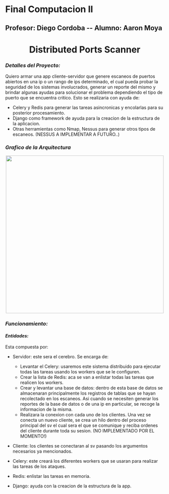 # Final Computacion II
## Profesor: Diego Cordoba -- Alumno: Aaron Moya

<h1 align="center"> 
  Distributed Ports Scanner
</h1>
<h3>

*Detalles del Proyecto:*

</h3>

<p>Quiero armar una app cliente-servidor que genere escaneos de puertos abiertos en una ip o un rango de ips determinado, el cual pueda probar la seguridad de los sistemas involucrados, generar un reporte del mismo y brindar algunas ayudas para solucionar el problema dependiendo el tipo de puerto que se encuentra critico. Esto se realizaria con ayuda de: 

  - Celery y Redis para generar las tareas asincronicas y encolarlas para su posterior procesamiento. 
  - Django como framework de ayuda para la creacion de la estructura de la aplicacion.
  - Otras herramientas como Nmap, Nessus para generar otros tipos de escaneos. (NESSUS A IMPLEMENTAR A FUTURO..)

<h3>

*Grafico de la Arquitectura*

</h3>

<p align="center">
   <img height="500" src="https://user-images.githubusercontent.com/83615514/220962856-9a6286e1-5206-4dc9-9ab6-f5183a79b48a.png">
</p>

<h3>

*Funcionamiento:*

</h3>

<h4>

*Entidades:*

</h4>

<p>Esta compuesta por: 
  
  - Servidor: este sera el cerebro. Se encarga de:
    - Levantar el Celery: usaremos este sistema distribuido para ejecutar todas las tareas usando los workers que se le configuren.
    - Crear la lista de Redis: aca se van a enlistar todas las tareas que realicen los workers.
    - Crear y levantar una base de datos: dentro de esta base de datos se almacenaran principalmente los registros de tablas que se hayan recolectado en los escaneos. Asi cuando se necesiten generar los reportes de la base de datos o de una ip en particular, se recoge la informacion de la misma.
    - Realizara la conexion con cada uno de los clientes. Una vez se conecta un nuevo cliente, se crea un hilo dentro del proceso principal del sv el cual sera el que se comunique y reciba ordenes del cliente durante toda su sesion. (NO IMPLEMENTADO POR EL MOMENTO!)
  
  - Cliente: los clientes se conectaran al sv pasando los argumentos necesarios ya mencionados.
  - Celery: este creará los diferentes workers que se usaran para realizar las tareas de los ataques.
  - Redis: enlistar las tareas en memoria.
  - Django: ayuda con la creacion de la estructura de la app.
</p>
